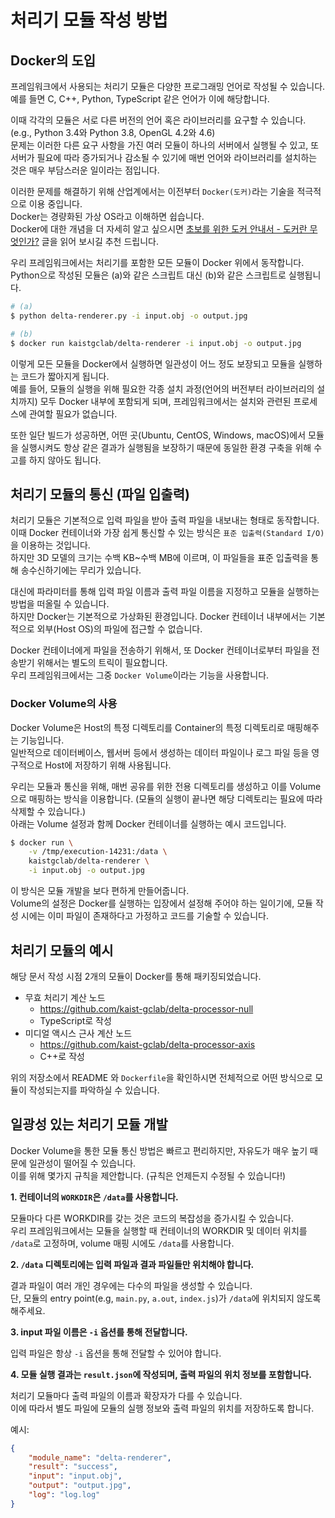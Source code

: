 # 처리기 모듈 작성 방법

## Docker의 도입

프레임워크에서 사용되는 처리기 모듈은 다양한 프로그래밍 언어로 작성될 수 있습니다.  
예를 들면 C, C++, Python, TypeScript 같은 언어가 이에 해당합니다.

이때 각각의 모듈은 서로 다른 버전의 언어 혹은 라이브러리를 요구할 수 있습니다. (e.g., Python 3.4와 Python 3.8, OpenGL 4.2와 4.6)  
문제는 이러한 다른 요구 사항을 가진 여러 모듈이 하나의 서버에서 실행될 수 있고, 또 서버가 필요에 따라 증가되거나 감소될 수 있기에 매번 언어와 라이브러리를 설치하는 것은 매우 부담스러운 일이라는 점입니다.

이러한 문제를 해결하기 위해 산업계에서는 이전부터 `Docker(도커)`라는 기술을 적극적으로 이용 중입니다.  
Docker는 경량화된 가상 OS라고 이해하면 쉽습니다.  
Docker에 대한 개념을 더 자세히 알고 싶으시면 [초보를 위한 도커 안내서 - 도커란 무엇인가?](https://subicura.com/2017/01/19/docker-guide-for-beginners-1.html) 글을 읽어 보시길 추천 드립니다.

우리 프레임워크에서는 처리기를 포함한 모든 모듈이 Docker 위에서 동작합니다.  
Python으로 작성된 모듈은 (a)와 같은 스크립트 대신 (b)와 같은 스크립트로 실행됩니다.

```bash
# (a)
$ python delta-renderer.py -i input.obj -o output.jpg

# (b)
$ docker run kaistgclab/delta-renderer -i input.obj -o output.jpg
```

이렇게 모든 모듈을 Docker에서 실행하면 일관성이 어느 정도 보장되고 모듈을 실행하는 코드가 짧아지게 됩니다.  
예를 들어, 모듈의 실행을 위해 필요한 각종 설치 과정(언어의 버전부터 라이브러리의 설치까지) 모두 Docker 내부에 포함되게 되며, 프레임워크에서는 설치와 관련된 프로세스에 관여할 필요가 없습니다.

또한 일단 빌드가 성공하면, 어떤 곳(Ubuntu, CentOS, Windows, macOS)에서 모듈을 실행시켜도 항상 같은 결과가 실행됨을 보장하기 때문에 동일한 환경 구축을 위해 수고를 하지 않아도 됩니다.

## 처리기 모듈의 통신 (파일 입출력)

처리기 모듈은 기본적으로 입력 파일을 받아 출력 파일을 내보내는 형태로 동작합니다.  
이때 Docker 컨테이너와 가장 쉽게 통신할 수 있는 방식은 `표준 입출력(Standard I/O)`을 이용하는 것입니다.  
하지만 3D 모델의 크기는 수백 KB~수백 MB에 이르며, 이 파일들을 표준 입출력을 통해 송수신하기에는 무리가 있습니다.

대신에 파라미터를 통해 입력 파일 이름과 출력 파일 이름을 지정하고 모듈을 실행하는 방법을 떠올릴 수 있습니다.  
하지만 Docker는 기본적으로 가상화된 환경입니다. Docker 컨테이너 내부에서는 기본적으로 외부(Host OS)의 파일에 접근할 수 없습니다.

Docker 컨테이너에게 파일을 전송하기 위해서, 또 Docker 컨테이너로부터 파일을 전송받기 위해서는 별도의 트릭이 필요합니다.  
우리 프레임워크에서는 그중 `Docker Volume`이라는 기능을 사용합니다.

### Docker Volume의 사용

Docker Volume은 Host의 특정 디렉토리를 Container의 특정 디렉토리로 매핑해주는 기능입니다.  
일반적으로 데이터베이스, 웹서버 등에서 생성하는 데이터 파일이나 로그 파일 등을 영구적으로 Host에 저장하기 위해 사용됩니다.

우리는 모듈과 통신을 위해, 매번 공유를 위한 전용 디렉토리를 생성하고 이를 Volume으로 매핑하는 방식을 이용합니다.
(모듈의 실행이 끝나면 해당 디렉토리는 필요에 따라 삭제할 수 있습니다.)  
아래는 Volume 설정과 함께 Docker 컨테이너를 실행하는 예시 코드입니다.

```bash
$ docker run \
    -v /tmp/execution-14231:/data \
    kaistgclab/delta-renderer \
    -i input.obj -o output.jpg
```

이 방식은 모듈 개발을 보다 편하게 만들어줍니다.  
Volume의 설정은 Docker를 실행하는 입장에서 설정해 주어야 하는 일이기에, 모듈 작성 시에는 이미 파일이 존재하다고 가정하고 코드를 기술할 수 있습니다.

## 처리기 모듈의 예시

해당 문서 작성 시점 2개의 모듈이 Docker를 통해 패키징되었습니다.

- 무효 처리기 계산 노드
  - <https://github.com/kaist-gclab/delta-processor-null>
  - TypeScript로 작성
- 미디얼 액시스 근사 계산 노드
  - <https://github.com/kaist-gclab/delta-processor-axis>
  - C++로 작성

위의 저장소에서 README 와 `Dockerfile`을 확인하시면 전체적으로 어떤 방식으로 모듈이 작성되는지를 파악하실 수 있습니다.

## 일광성 있는 처리기 모듈 개발

Docker Volume을 통한 모듈 통신 방법은 빠르고 편리하지만, 자유도가 매우 높기 때문에 일관성이 떨어질 수 있습니다.  
이를 위해 몇가지 규칙을 제안합니다. (규칙은 언제든지 수정될 수 있습니다!)

**1. 컨테이너의 `WORKDIR`은 `/data`를 사용합니다.**

모듈마다 다른 WORKDIR를 갖는 것은 코드의 복잡성을 증가시킬 수 있습니다.  
우리 프레임워크에서는 모듈을 실행할 때 컨테이너의 WORKDIR 및 데이터 위치를 `/data`로 고정하며, volume 매핑 시에도 `/data`를 사용합니다.

**2. `/data` 디렉토리에는 입력 파일과 결과 파일들만 위치해야 합니다.**

결과 파일이 여러 개인 경우에는 다수의 파일을 생성할 수 있습니다.  
단, 모듈의 entry point(e.g, `main.py`, `a.out`, `index.js`)가 `/data`에 위치되지 않도록 해주세요.

**3. input 파일 이름은 `-i` 옵션를 통해 전달합니다.**

입력 파일은 항상 `-i` 옵션을 통해 전달할 수 있어야 합니다.

**4. 모듈 실행 결과는 `result.json`에 작성되며, 출력 파일의 위치 정보를 포함합니다.**

처리기 모듈마다 출력 파일의 이름과 확장자가 다를 수 있습니다.  
이에 따라서 별도 파일에 모듈의 실행 정보와 출력 파일의 위치를 저장하도록 합니다.

예시:

```json
{
    "module_name": "delta-renderer",
    "result": "success",
    "input": "input.obj",
    "output": "output.jpg",
    "log": "log.log"
}
```
